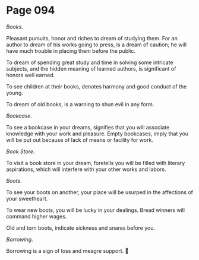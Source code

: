 # Page 094
_Books_.


Pleasant pursuits, honor and riches to dream of studying them.
For an author to dream of his works going to press, is a dream of caution;
he will have much trouble in placing them before the public.


To dream of spending great study and time in solving some
intricate subjects, and the hidden meaning of learned authors,
is significant of honors well earned.


To see children at their books, denotes harmony and good conduct
of the young.


To dream of old books, is a warning to shun evil in any form.


_Bookcase_.


To see a bookcase in your dreams, signifies that you
will associate knowledge with your work and pleasure.
Empty bookcases, imply that you will be put out because of lack
of means or facility for work.


_Book Store_.


To visit a book store in your dream, foretells you will be filled
with literary aspirations, which will interfere with your other
works and labors.


_Boots_.


To see your boots on another, your place will be usurped in the affections
of your sweetheart.


To wear new boots, you will be lucky in your dealings.
Bread winners will command higher wages.


Old and torn boots, indicate sickness and snares before you.


_Borrowing_.


Borrowing is a sign of loss and meagre support.
